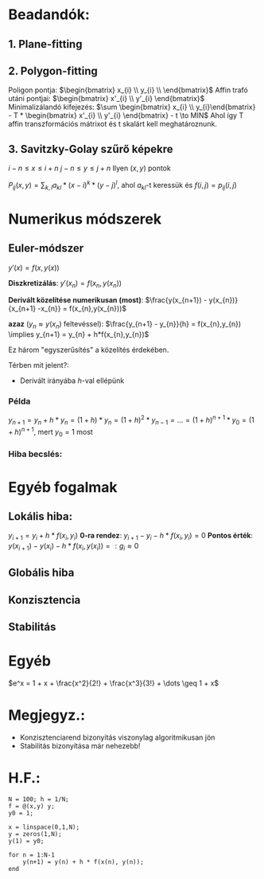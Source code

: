 # Beadandók:
## 1. Plane-fitting

## 2. Polygon-fitting
Poligon pontja: $\begin{bmatrix} x_{i} \\ y_{i} \\ \end{bmatrix}$
Affin trafó utáni pontjai: $\begin{bmatrix} x'_{i} \\ y'_{i} \end{bmatrix}$
Minimalizálandó kifejezés: $\sum \begin{bmatrix} x_{i} \\ y_{i}\end{bmatrix} - T * \begin{bmatrix} x'_{i} \\ y'_{i} \end{bmatrix} - t \to MIN$
Ahol így T affin transzformációs mátrixot és t skalárt kell meghatároznunk.
## 3. Savitzky-Golay szűrő képekre
$i-n \leq x \leq i + n$
$j-n \leq y \leq j+n$ 
Ilyen $(x,y)$ pontok

$P_{ij}(x,y) = \sum_{k,l} a_{kl} * (x-i)^k * (y-j)^l$, ahol $a_{kl}$-t keressük
és
$f(i,j) = p_{ij}(i,j)$ 

# Numerikus módszerek
## Euler-módszer
$y'(x) = f(x,y(x))$

**Diszkretizálás**:
$y'(x_{n}) = f(x_{n},y(x_{n}))$ 

**Derivált közelítése numerikusan (most)**: 
$\frac{y(x_{n+1}) - y(x_{n})}{x_{n+1} -x_{n}} = f(x_{n},y(x_{n}))$ 

**azaz** ($y_{n} \approx y(x_{n})$ feltevéssel):
$\frac{y_{n+1} - y_{n}}{h} = f(x_{n},y_{n}) \implies y_{n+1} = y_{n} + h*f(x_{n},y_{n})$ 

Ez három "egyszerűsítés" a közelítés érdekében.

Térben mit jelent?:
- Derivált irányába $h$-val ellépünk

### Példa
$y_{n+1} = y_{n} + h*y_{n} = (1+h)*y_{n} = (1+h)^2 *y_{n-1} = \dots = (1+h)^{n+1} * y_{0} = (1+h)^{n+1}$, mert $y_{0} = 1$ most

### Hiba becslés:


# Egyéb fogalmak
## Lokális hiba:
$y_{i+1} = y_{i} + h*f(x_{i},y_{i})$
**0-ra rendez**:
$y_{i+1} - y_{i} - h*f(x_{i},y_{i}) = 0$ 
**Pontos érték**:
$y(x_{i+1}) -y(x_{i}) -h*f(x_{i},y(x_{i})) =: g_{i} \approx 0$

## Globális hiba

## Konzisztencia

## Stabilitás

# Egyéb
$e^x = 1 + x + \frac{x^2}{2!} + \frac{x^3}{3!} + \dots \geq 1 + x$

# Megjegyz.:
- Konzisztenciarend bizonyítás viszonylag algoritmikusan jön
- Stabilitás bizonyítása már nehezebb!

# H.F.:
```
N = 100; h = 1/N;
f = @(x,y) y;
y0 = 1;

x = linspace(0,1,N);
y = zeros(1,N);
y(1) = y0;

for n = 1:N-1
	y(n+1) = y(n) + h * f(x(n), y(n));
end
```
